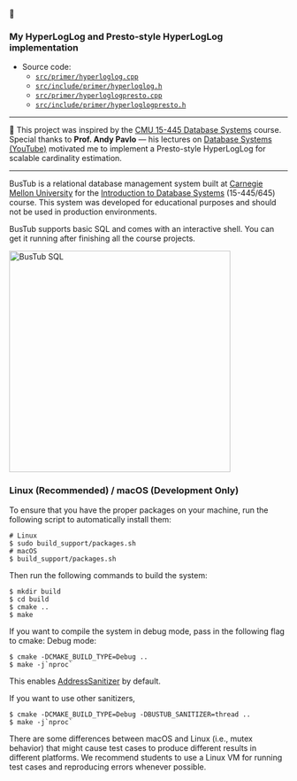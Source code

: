 
 🔢 
 ### My HyperLogLog and Presto-style HyperLogLog implementation  
- Source code:
  - [`src/primer/hyperloglog.cpp`](src/primer/hyperloglog.cpp)  
  - [`src/include/primer/hyperloglog.h`](src/include/primer/hyperloglog.h)  
  - [`src/primer/hyperloglogpresto.cpp`](src/primer/hyperloglogpresto.cpp)  
  - [`src/include/primer/hyperloglogpresto.h`](src/include/primer/hyperloglogpresto.h)  

---

📖 This project was inspired by the [CMU 15-445 Database Systems](https://github.com/cmu-db/bustub) course.  
Special thanks to **Prof. Andy Pavlo** — his lectures on [Database Systems (YouTube)](https://www.youtube.com/watch?v=otE2WvX3XdQ&list=PLSE8ODhjZXjYDBpQnSymaectKjxCy6BYq&index=1) motivated me to implement a Presto-style HyperLogLog for scalable cardinality estimation.  

-----------------


BusTub is a relational database management system built at [Carnegie Mellon University](https://db.cs.cmu.edu) for the [Introduction to Database Systems](https://15445.courses.cs.cmu.edu) (15-445/645) course. This system was developed for educational purposes and should not be used in production environments.

BusTub supports basic SQL and comes with an interactive shell. You can get it running after finishing all the course projects.

<img src="logo/sql.png" alt="BusTub SQL" width="400">


### Linux (Recommended) / macOS (Development Only)

To ensure that you have the proper packages on your machine, run the following script to automatically install them:

```console
# Linux
$ sudo build_support/packages.sh
# macOS
$ build_support/packages.sh
```

Then run the following commands to build the system:

```console
$ mkdir build
$ cd build
$ cmake ..
$ make
```

If you want to compile the system in debug mode, pass in the following flag to cmake:
Debug mode:

```console
$ cmake -DCMAKE_BUILD_TYPE=Debug ..
$ make -j`nproc`
```
This enables [AddressSanitizer](https://github.com/google/sanitizers) by default.

If you want to use other sanitizers,

```console
$ cmake -DCMAKE_BUILD_TYPE=Debug -DBUSTUB_SANITIZER=thread ..
$ make -j`nproc`
```

There are some differences between macOS and Linux (i.e., mutex behavior) that might cause test cases
to produce different results in different platforms. We recommend students to use a Linux VM for running
test cases and reproducing errors whenever possible.
